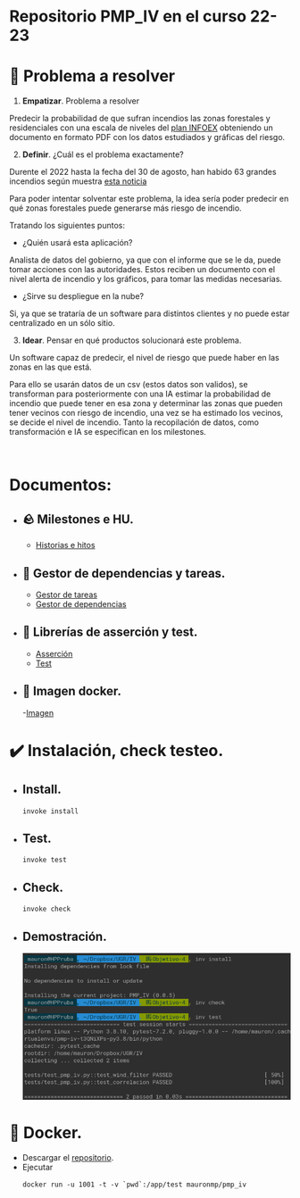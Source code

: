 
# Repositorio PMP_IV en el curso 22-23


# :thought_balloon: Problema a resolver

1. **Empatizar**. Problema a resolver    

Predecir la probabilidad de que sufran incendios las zonas forestales y residenciales con una escala de niveles del [plan INFOEX](https://www.infoex.info/planes/infoex/#:~:text=Niveles%20de%20incendios&text=Incendios%20de%20nivel%200:%20los,bienes%20de%20car%C3%A1cter%20no%20forestal.) obteniendo un documento en formato PDF con los datos estudiados y gráficas del riesgo.

2. **Definir**. ¿Cuál es el problema exactamente?

Durente el 2022 hasta la fecha del 30 de agosto, han habido 63 grandes incendios según muestra [esta noticia](https://www.rtve.es/noticias/20220902/verano-2022-fuego-grandes-incendios-hectareas/2399690.shtml#:~:text=Los%20grandes%20incendios%20%E2%80%93aquellos%20que,sobre%20Incendios%20Forestales%20(EFFIS).)


Para poder intentar solventar este problema, la idea sería poder predecir en qué zonas forestales puede generarse más riesgo de incendio.

Tratando los siguientes puntos:

- ¿Quién usará esta aplicación?

Analista de datos del gobierno, ya que con el informe que se le da, puede tomar acciones con las autoridades.
Estos reciben un documento con el nivel alerta de incendio y los gráficos, para tomar las medidas necesarias.

- ¿Sirve su despliegue en la nube?

Si, ya que se trataría de un software para distintos clientes y no puede estar centralizado en un sólo sitio.


3. **Idear**. Pensar en qué productos solucionará este problema.

Un software capaz de predecir, el nivel de riesgo que puede haber en las zonas en las que está.

Para ello se usarán datos de un csv (estos datos son validos), se transforman para posteriormente con una IA estimar la probabilidad de incendio que puede tener en esa zona y determinar las zonas que pueden tener vecinos con riesgo de incendio, una vez se ha estimado los vecinos, se decide el nivel de incendio.
Tanto la recopilación de datos, como transformación e IA se especifican en los milestones.

 
<br/>


# Documentos:
- ## :rock: Milestones e HU.
    
    - [Historias e hitos](https://github.com/MauronMP/PMP_IV/blob/Objetivo-5/doc/HistoriasUsuarios_Hitos.md)

- ## :bookmark_tabs: Gestor de dependencias y tareas.
    - [Gestor de tareas](https://github.com/MauronMP/PMP_IV/blob/Objetivo-5/docs/Gestor_Tareas.md)
    - [Gestor de dependencias](https://github.com/MauronMP/PMP_IV/blob/Objetivo-5/docs/Gestor_Dependencias.md)

- ## :speech_balloon: Librerías de asserción y test.
    - [Asserción](https://github.com/MauronMP/PMP_IV/blob/Objetivo-5/docs/Assertion_library.md)
    - [Test](https://github.com/MauronMP/PMP_IV/blob/Objetivo-5/docs/Test_runner.md)
- ## :floppy_disk: Imagen docker.

    -[Imagen](https://github.com/MauronMP/PMP_IV/blob/Objetivo-5/docs/Docker_image.md)
    
# :heavy_check_mark: Instalación, check testeo.
- ## Install.
    ```
    invoke install
    ```
- ## Test.
    ```
    invoke test
    ```
- ## Check.
    ```
    invoke check
    ```
- ## Demostración.

   ![Comprobación](docs/img/invoke_check_test.png)

# :whale2: Docker.

- Descargar el [repositorio](https://github.com/MauronMP/PMP_IV).
- Ejecutar 
    ```
    docker run -u 1001 -t -v `pwd`:/app/test mauronmp/pmp_iv
    ```